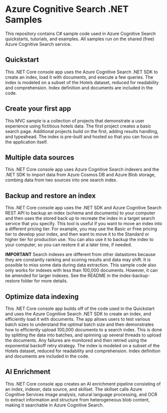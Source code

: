 # Azure Cognitive Search .NET Samples

This repository contains C# sample code used in Azure Cognitive Search quickstarts, tutorials, and examples. All samples run on the shared (free) Azure Cognitive Search service.  

## Quickstart

This .NET Core console app uses the Azure Cognitive Search .NET SDK to create an index, load it with documents, and execute a few queries. The index is modeled on a subset of the Hotels dataset, reduced for readability and comprehension. Index definition and documents are included in the code.

## Create your first app

This MVC sample is a collection of projects that demonstrate a user experience using fictitious hotels data. The first project creates a basic search page. Additional projects build on the first, adding results handling, and typeahead. The index is pre-built and hosted so that you can focus on the application itself.

## Multiple data sources

This .NET Core console app uses Azure Cognitive Search indexers and the .NET SDK to import data from Azure Cosmos DB and Azure Blob storage, combing data from two sources into one search index.

## Backup and restore an index

This .NET Core console app uses the .NET SDK and Azure Cognitive Search REST API to backup an index (schema and documents) to your computer and then uses the stored back up to recreate the index in a target search service that you specify. This tool is useful if you want to move an index into a different pricing tier. For example, you may use the Basic or Free pricing tier to develop your index, and then want to move it to the Standard or higher tier for production use. You can also use it to backup the index to your computer, so you can restore it at a later time, if needed.

**IMPORTANT** Search indexes are different from other datastores because they are constantly ranking and scoring results and data may shift. It is possible to miss some data during data extraction. This sample code also only works for indexes with less than 100,000 documents. However, it can be amended for larger indexes. See the README in the index-backup-restore folder for more details.

## Optimize data indexing

This .NET Core console app builds off of the code used in the Quickstart and uses the Azure Cognitive Search .NET SDK to create an index, and efficiently load it with documents. The app allows users to test various batch sizes to understand the optimal batch size and then demonstrates how to efficiently upload 100,000 documents to a search index. This is done by splitting the data into batches, and spinning up several threads to upload the documents. Any failures are monitored and then retried using the exponential backoff retry strategy. The index is modeled on a subset of the Hotels dataset, reduced for readability and comprehension. Index definition and documents are included in the code.

## AI Enrichment

This .NET Core console app creates an AI enrichment pipeline consisting of an index, indexer, data source, and skillset. The skillset calls Azure Cognitive Services image analysis, natural language processing, and OCR to extract information and structure from heterogeneous blob content, making it searchable in Azure Cognitive Search.

